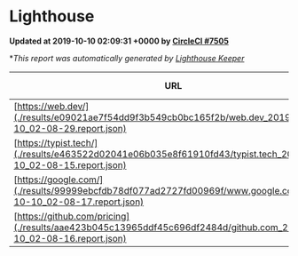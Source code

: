 
# Lighthouse

**Updated at 2019-10-10 02:09:31 +0000 by [CircleCI #7505](https://circleci.com/gh/ItinerisLtd/lighthouse-keeper-example/7505)**

**This report was automatically generated by [Lighthouse Keeper](https://github.com/itinerisltd/lighthouse-keeper)*

| URL | Performance | Accessibility | Best Practices | SEO | PWA | Updated At |
| --- | --- | --- | --- | --- | --- | --- |
| [https://web.dev/](./results/e09021ae7f54dd9f3b549cb0bc165f2b/web.dev_2019-10-10_02-08-29.report.json) | 0.9 | 0.9 | 1 | 0.96 | 1 | 2019-10-10T02:08:29.951Z |
| [https://typist.tech/](./results/e463522d02041e06b035e8f61910fd43/typist.tech_2019-10-10_02-08-15.report.json) |  |  |  |  |  | 2019-10-10T02:08:15.657Z |
| [https://google.com/](./results/99999ebcfdb78df077ad2727fd00969f/www.google.com_2019-10-10_02-08-17.report.json) | 0.94 | 0.86 | 0.93 | 0.83 | 0.56 | 2019-10-10T02:08:17.952Z |
| [https://github.com/pricing](./results/aae423b045c13965ddf45c696df2484d/github.com_2019-10-10_02-08-16.report.json) | 0.7 | 0.93 | 0.93 | 0.92 | 0.56 | 2019-10-10T02:08:16.498Z |
